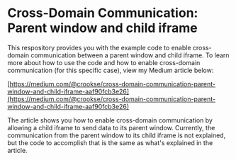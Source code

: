 # Cross-Domain Communication: Parent window and child iframe

This respository provides you with the example code to enable cross-domain communication between a parent window and child iframe. To learn more about how to use the code and how to enable cross-domain communication (for this specific case), view my Medium article below:

[https://medium.com/@crookse/cross-domain-communication-parent-window-and-child-iframe-aaf90fcb3e26](https://medium.com/@crookse/cross-domain-communication-parent-window-and-child-iframe-aaf90fcb3e26)

The article shows you how to enable cross-domain communication by allowing a child iframe to send data to its parent window. Currently, the communication from the parent window to its child iframe is not explained, but the code to accomplish that is the same as what's explained in the article.
